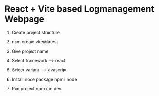 # React + Vite based Logmanagement Webpage 

1) Create project structure 
  1) npm create vite@latest
  2) Give project name
  3) Select framework --> react
  4) Select variant --> javascript

2) Install node package
  npm i node

3) Run project
   npm run dev 

